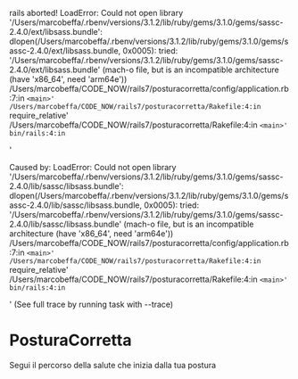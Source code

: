 rails aborted!
LoadError: Could not open library '/Users/marcobeffa/.rbenv/versions/3.1.2/lib/ruby/gems/3.1.0/gems/sassc-2.4.0/ext/libsass.bundle': dlopen(/Users/marcobeffa/.rbenv/versions/3.1.2/lib/ruby/gems/3.1.0/gems/sassc-2.4.0/ext/libsass.bundle, 0x0005): tried: '/Users/marcobeffa/.rbenv/versions/3.1.2/lib/ruby/gems/3.1.0/gems/sassc-2.4.0/ext/libsass.bundle' (mach-o file, but is an incompatible architecture (have 'x86_64', need 'arm64e'))
/Users/marcobeffa/CODE_NOW/rails7/posturacorretta/config/application.rb:7:in `<main>'
/Users/marcobeffa/CODE_NOW/rails7/posturacorretta/Rakefile:4:in `require_relative'
/Users/marcobeffa/CODE_NOW/rails7/posturacorretta/Rakefile:4:in `<main>'
bin/rails:4:in `<main>'

Caused by:
LoadError: Could not open library '/Users/marcobeffa/.rbenv/versions/3.1.2/lib/ruby/gems/3.1.0/gems/sassc-2.4.0/lib/sassc/libsass.bundle': dlopen(/Users/marcobeffa/.rbenv/versions/3.1.2/lib/ruby/gems/3.1.0/gems/sassc-2.4.0/lib/sassc/libsass.bundle, 0x0005): tried: '/Users/marcobeffa/.rbenv/versions/3.1.2/lib/ruby/gems/3.1.0/gems/sassc-2.4.0/lib/sassc/libsass.bundle' (mach-o file, but is an incompatible architecture (have 'x86_64', need 'arm64e'))
/Users/marcobeffa/CODE_NOW/rails7/posturacorretta/config/application.rb:7:in `<main>'
/Users/marcobeffa/CODE_NOW/rails7/posturacorretta/Rakefile:4:in `require_relative'
/Users/marcobeffa/CODE_NOW/rails7/posturacorretta/Rakefile:4:in `<main>'
bin/rails:4:in `<main>'
(See full trace by running task with --trace)
# PosturaCorretta

Segui il percorso della salute che inizia dalla tua postura



```
